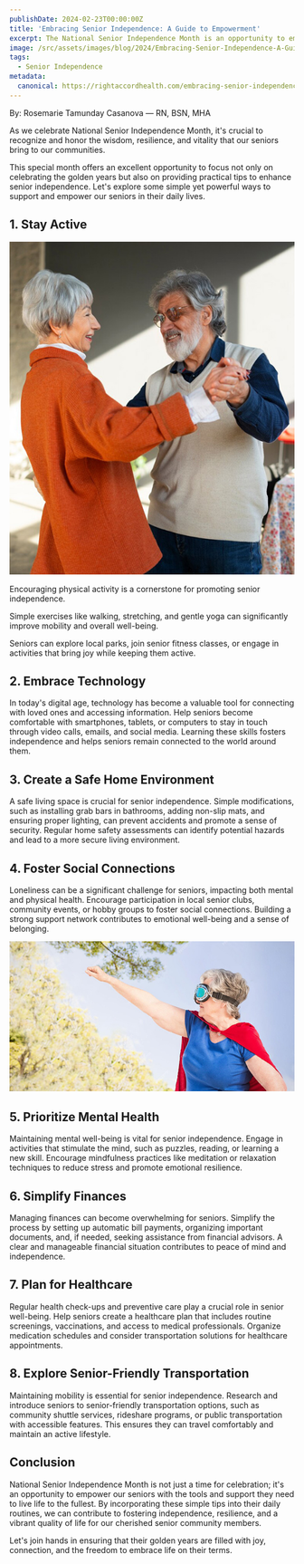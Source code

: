```yaml
---
publishDate: 2024-02-23T00:00:00Z
title: 'Embracing Senior Independence: A Guide to Empowerment'
excerpt: The National Senior Independence Month is an opportunity to empower our seniors with the tools and support they need to live life to the fullest.
image: /src/assets/images/blog/2024/Embracing-Senior-Independence-A-Guide-to-Empowerment.jpg
tags:
  - Senior Independence
metadata:
  canonical: https://rightaccordhealth.com/embracing-senior-independence
---
```



By: Rosemarie Tamunday Casanova — RN, BSN, MHA


As we celebrate National Senior Independence Month, it's crucial to recognize and honor the wisdom, resilience, and vitality that our seniors bring to our communities.

This special month offers an excellent opportunity to focus not only on celebrating the golden years but also on providing practical tips to enhance senior independence. Let's explore some simple yet powerful ways to support and empower our seniors in their daily lives.

1\. Stay Active
---------------

![ 2 elders dancing](/src/assets/images/blog/2024/2-elder-group-friends-partying.jpg)

Encouraging physical activity is a cornerstone for promoting senior independence.

Simple exercises like walking, stretching, and gentle yoga can significantly improve mobility and overall well-being.

Seniors can explore local parks, join senior fitness classes, or engage in activities that bring joy while keeping them active.

2\. Embrace Technology
----------------------

In today's digital age, technology has become a valuable tool for connecting with loved ones and accessing information. Help seniors become comfortable with smartphones, tablets, or computers to stay in touch through video calls, emails, and social media. Learning these skills fosters independence and helps seniors remain connected to the world around them.

3\. Create a Safe Home Environment
----------------------------------

A safe living space is crucial for senior independence. Simple modifications, such as installing grab bars in bathrooms, adding non-slip mats, and ensuring proper lighting, can prevent accidents and promote a sense of security. Regular home safety assessments can identify potential hazards and lead to a more secure living environment.

4\. Foster Social Connections
-----------------------------

Loneliness can be a significant challenge for seniors, impacting both mental and physical health. Encourage participation in local senior clubs, community events, or hobby groups to foster social connections. Building a strong support network contributes to emotional well-being and a sense of belonging.

![senior-woman-wearing-superwoman-costume](/src/assets/images/blog/2024/senior-woman-wearing-superwoman-costume.jpg)

5\. Prioritize Mental Health
----------------------------

Maintaining mental well-being is vital for senior independence. Engage in activities that stimulate the mind, such as puzzles, reading, or learning a new skill. Encourage mindfulness practices like meditation or relaxation techniques to reduce stress and promote emotional resilience.

6\. Simplify Finances
---------------------

Managing finances can become overwhelming for seniors. Simplify the process by setting up automatic bill payments, organizing important documents, and, if needed, seeking assistance from financial advisors. A clear and manageable financial situation contributes to peace of mind and independence.

7\. Plan for Healthcare
-----------------------

Regular health check-ups and preventive care play a crucial role in senior well-being. Help seniors create a healthcare plan that includes routine screenings, vaccinations, and access to medical professionals. Organize medication schedules and consider transportation solutions for healthcare appointments.

8\. Explore Senior-Friendly Transportation
------------------------------------------

Maintaining mobility is essential for senior independence. Research and introduce seniors to senior-friendly transportation options, such as community shuttle services, rideshare programs, or public transportation with accessible features. This ensures they can travel comfortably and maintain an active lifestyle.

Conclusion
----------

National Senior Independence Month is not just a time for celebration; it's an opportunity to empower our seniors with the tools and support they need to live life to the fullest. By incorporating these simple tips into their daily routines, we can contribute to fostering independence, resilience, and a vibrant quality of life for our cherished senior community members.

Let's join hands in ensuring that their golden years are filled with joy, connection, and the freedom to embrace life on their terms.